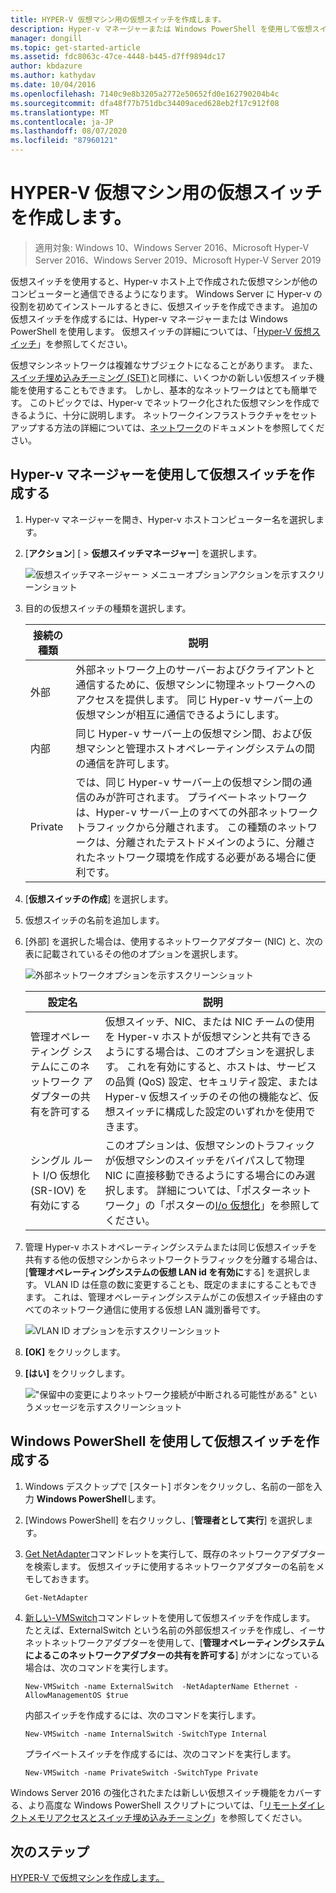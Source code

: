 ```yaml
---
title: HYPER-V 仮想マシン用の仮想スイッチを作成します。
description: Hyper-v マネージャーまたは Windows PowerShell を使用して仮想スイッチを作成する手順について説明します。
manager: dongill
ms.topic: get-started-article
ms.assetid: fdc8063c-47ce-4448-b445-d7ff9894dc17
author: kbdazure
ms.author: kathydav
ms.date: 10/04/2016
ms.openlocfilehash: 7140c9e8b3205a2772e50652fd0e162790204b4c
ms.sourcegitcommit: dfa48f77b751dbc34409aced628eb2f17c912f08
ms.translationtype: MT
ms.contentlocale: ja-JP
ms.lasthandoff: 08/07/2020
ms.locfileid: "87960121"
---
```

# <a name="create-a-virtual-switch-for-hyper-v-virtual-machines"></a>HYPER-V 仮想マシン用の仮想スイッチを作成します。

>適用対象: Windows 10、Windows Server 2016、Microsoft Hyper-V Server 2016、Windows Server 2019、Microsoft Hyper-V Server 2019

仮想スイッチを使用すると、Hyper-v ホスト上で作成された仮想マシンが他のコンピューターと通信できるようになります。 Windows Server に Hyper-v の役割を初めてインストールするときに、仮想スイッチを作成できます。 追加の仮想スイッチを作成するには、Hyper-v マネージャーまたは Windows PowerShell を使用します。 仮想スイッチの詳細については、「[Hyper-V 仮想スイッチ](../../hyper-v-virtual-switch/Hyper-V-Virtual-Switch.md)」を参照してください。

仮想マシンネットワークは複雑なサブジェクトになることがあります。 また、[スイッチ埋め込みチーミング (SET)](../../hyper-v-virtual-switch/RDMA-and-Switch-Embedded-Teaming.md#switch-embedded-teaming-set)と同様に、いくつかの新しい仮想スイッチ機能を使用することもできます。 しかし、基本的なネットワークはとても簡単です。 このトピックでは、Hyper-v でネットワーク化された仮想マシンを作成できるように、十分に説明します。 ネットワークインフラストラクチャをセットアップする方法の詳細については、[ネットワーク](../../../networking/index.yml)のドキュメントを参照してください。

## <a name="create-a-virtual-switch-by-using-hyper-v-manager"></a>Hyper-v マネージャーを使用して仮想スイッチを作成する

1.  Hyper-v マネージャーを開き、Hyper-v ホストコンピューター名を選択します。

2.  [**アクション**] [  >  **仮想スイッチマネージャー**] を選択します。

    ![仮想スイッチマネージャー > メニューオプションアクションを示すスクリーンショット](../media/Hyper-V-Action-VSwitchManager.png)

3.  目的の仮想スイッチの種類を選択します。

    |接続の種類|説明|
    |-------------------|---------------|
    |外部|外部ネットワーク上のサーバーおよびクライアントと通信するために、仮想マシンに物理ネットワークへのアクセスを提供します。 同じ Hyper-v サーバー上の仮想マシンが相互に通信できるようにします。|
    |内部|同じ Hyper-v サーバー上の仮想マシン間、および仮想マシンと管理ホストオペレーティングシステムの間の通信を許可します。|
    |Private|では、同じ Hyper-v サーバー上の仮想マシン間の通信のみが許可されます。 プライベートネットワークは、Hyper-v サーバー上のすべての外部ネットワークトラフィックから分離されます。 この種類のネットワークは、分離されたテストドメインのように、分離されたネットワーク環境を作成する必要がある場合に便利です。|

4.  [**仮想スイッチの作成**] を選択します。

5.  仮想スイッチの名前を追加します。

6.  [外部] を選択した場合は、使用するネットワークアダプター (NIC) と、次の表に記載されているその他のオプションを選択します。

    ![外部ネットワークオプションを示すスクリーンショット](../media/Hyper-V-NewVSwitch-ExternalOptions.png)

    |設定名|説明|
    |----------------|---------------|
    |管理オペレーティング システムにこのネットワーク アダプターの共有を許可する|仮想スイッチ、NIC、または NIC チームの使用を Hyper-v ホストが仮想マシンと共有できるようにする場合は、このオプションを選択します。 これを有効にすると、ホストは、サービスの品質 (QoS) 設定、セキュリティ設定、または Hyper-v 仮想スイッチのその他の機能など、仮想スイッチに構成した設定のいずれかを使用できます。|
    |シングル ルート I/O 仮想化 (SR-IOV) を有効にする|このオプションは、仮想マシンのトラフィックが仮想マシンのスイッチをバイパスして物理 NIC に直接移動できるようにする場合にのみ選択します。 詳細については、「ポスターネットワーク」の「ポスターの[I/o 仮想化](https://technet.microsoft.com/library/dn641211.aspx#Sec4)」を参照してください。|

7.  管理 Hyper-v ホストオペレーティングシステムまたは同じ仮想スイッチを共有する他の仮想マシンからネットワークトラフィックを分離する場合は、[**管理オペレーティングシステムの仮想 LAN id を有効に**する] を選択します。 VLAN ID は任意の数に変更することも、既定のままにすることもできます。 これは、管理オペレーティングシステムがこの仮想スイッチ経由のすべてのネットワーク通信に使用する仮想 LAN 識別番号です。

    ![VLAN ID オプションを示すスクリーンショット](../media/Hyper-V-NewSwitch-VLAN.png)

8.  **[OK]** をクリックします。

9. **[はい]** をクリックします。

    !["保留中の変更によりネットワーク接続が中断される可能性がある" というメッセージを示すスクリーンショット](../media/Hyper-V-NewVSwitch-DisruptNetwork.png)

## <a name="create-a-virtual-switch-by-using-windows-powershell"></a>Windows PowerShell を使用して仮想スイッチを作成する

1.  Windows デスクトップで [スタート] ボタンをクリックし、名前の一部を入力 **Windows PowerShell**します。

2.  [Windows PowerShell] を右クリックし、[**管理者として実行**] を選択します。

3.  [Get NetAdapter](https://technet.microsoft.com/library/jj130867.aspx)コマンドレットを実行して、既存のネットワークアダプターを検索します。 仮想スイッチに使用するネットワークアダプターの名前をメモしておきます。

    ```
    Get-NetAdapter
    ```

4.  [新しい-VMSwitch](https://technet.microsoft.com/library/hh848455.aspx)コマンドレットを使用して仮想スイッチを作成します。 たとえば、ExternalSwitch という名前の外部仮想スイッチを作成し、イーサネットネットワークアダプターを使用して、[**管理オペレーティングシステムによるこのネットワークアダプターの共有を許可する**] がオンになっている場合は、次のコマンドを実行します。

    ```
    New-VMSwitch -name ExternalSwitch  -NetAdapterName Ethernet -AllowManagementOS $true
    ```

    内部スイッチを作成するには、次のコマンドを実行します。

    ```
    New-VMSwitch -name InternalSwitch -SwitchType Internal
    ```

    プライベートスイッチを作成するには、次のコマンドを実行します。

    ```
    New-VMSwitch -name PrivateSwitch -SwitchType Private
    ```

Windows Server 2016 の強化されたまたは新しい仮想スイッチ機能をカバーする、より高度な Windows PowerShell スクリプトについては、「[リモートダイレクトメモリアクセスとスイッチ埋め込みチーミング](../../hyper-v-virtual-switch/RDMA-and-Switch-Embedded-Teaming.md)」を参照してください。


## <a name="next-step"></a>次のステップ
[HYPER-V で仮想マシンを作成します。](Create-a-virtual-machine-in-Hyper-V.md)



